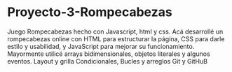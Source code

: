 # Proyecto-3-Rompecabezas
Juego Rompecabezas hecho con Javascript, html y css.
Acá desarrollé un rompecabezas online con HTML para estructurar la página, CSS para darle estilo y usabilidad, y JavaScript para mejorar su funcionamiento.
Mayormente utilicé arrays bidimensionales, objetos literales y algunos eventos.
Layout y grilla Condicionales, Bucles y arreglos Git y GitHuB
